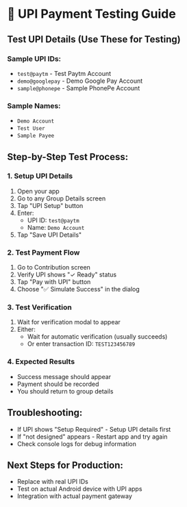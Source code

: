 # 🧪 UPI Payment Testing Guide

## Test UPI Details (Use These for Testing)

### Sample UPI IDs:
- `test@paytm` - Test Paytm Account
- `demo@googlepay` - Demo Google Pay Account  
- `sample@phonepe` - Sample PhonePe Account

### Sample Names:
- `Demo Account`
- `Test User`
- `Sample Payee`

## Step-by-Step Test Process:

### 1. Setup UPI Details
1. Open your app
2. Go to any Group Details screen
3. Tap "UPI Setup" button
4. Enter:
   - UPI ID: `test@paytm`
   - Name: `Demo Account`
5. Tap "Save UPI Details"

### 2. Test Payment Flow
1. Go to Contribution screen
2. Verify UPI shows "✓ Ready" status
3. Tap "Pay with UPI" button
4. Choose "✅ Simulate Success" in the dialog

### 3. Test Verification
1. Wait for verification modal to appear
2. Either:
   - Wait for automatic verification (usually succeeds)
   - Or enter transaction ID: `TEST123456789`

### 4. Expected Results
- Success message should appear
- Payment should be recorded
- You should return to group details

## Troubleshooting:
- If UPI shows "Setup Required" - Setup UPI details first
- If "not designed" appears - Restart app and try again
- Check console logs for debug information

## Next Steps for Production:
- Replace with real UPI IDs
- Test on actual Android device with UPI apps
- Integration with actual payment gateway
